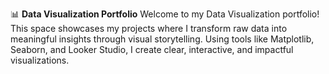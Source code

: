 📊 **Data Visualization Portfolio**
Welcome to my Data Visualization portfolio! This space showcases my projects where I transform raw data into meaningful insights through visual storytelling. Using tools like Matplotlib, Seaborn, and Looker Studio, I create clear, interactive, and impactful visualizations.
